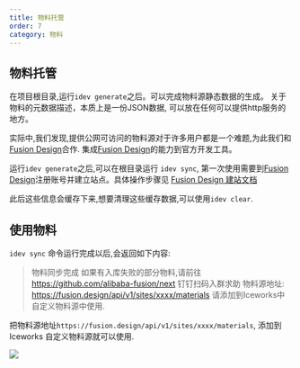 ```yaml
---
title: 物料托管
order: 7
category: 物料
---
```


## 物料托管

在项目根目录,运行`idev generate`之后。可以完成物料源静态数据的生成。
关于物料的元数据描述，本质上是一份JSON数据, 可以放在任何可以提供http服务的地方。

实际中,我们发现,提供公网可访问的物料源对于许多用户都是一个难题,为此我们和[Fusion Design](https://fusion.design)合作. 集成[Fusion Design](https://fusion.design)的能力到官方开发工具。


运行`idev generate`之后,可以在根目录运行 `idev sync`, 第一次使用需要到[Fusion Design](https://fusion.design)注册账号并建立站点。具体操作步骤见
[Fusion Design 建站文档](https://fusion.design/help.html#dev-create-site)

此后这些信息会缓存下来,想要清理这些缓存数据,可以使用`idev clear`.

## 使用物料
 `idev sync` 命令运行完成以后,会返回如下内容:
 
> 物料同步完成
> 如果有入库失败的部分物料,请前往 https://github.com/alibaba-fusion/next 钉钉扫码入群求助
> 物料源地址: https://fusion.design/api/v1/sites/xxxx/materials
> 请添加到Iceworks中自定义物料源中使用. 

把物料源地址`https://fusion.design/api/v1/sites/xxxx/materials`, 添加到Iceworks 自定义物料源就可以使用.

![](https://img.alicdn.com/tfs/TB1o4AyxXzqK1RjSZFCXXbbxVXa-1740-1200.png)
